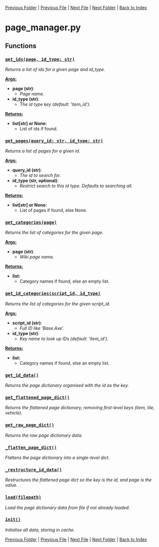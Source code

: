 [Previous Folder](../article_content/hotbar_slots_content.md) | [Previous File](logger.md) | [Next File](setup.md) | [Next Folder](../fluids/fluid_article.md) | [Back to Index](../../index.md)

# page_manager.py

## Functions

### [`get_ids(page, id_type: str)`](https://github.com/Vaileasys/pz-wiki_parser/blob/main/scripts/core/page_manager.py#L17)

_Returns a list of ids for a given page and id_type._

<ins>**Args:**</ins>
  - **page (str)**:
      - _Page name._
  - **id_type (str)**:
      - _The id type key (default: 'item_id')._

<ins>**Returns:**</ins>
  - **list[str] or None:**
      - List of ids if found.

### [`get_pages(query_id: str, id_type: str)`](https://github.com/Vaileasys/pz-wiki_parser/blob/main/scripts/core/page_manager.py#L31)

_Returns a list of pages for a given id._

<ins>**Args:**</ins>
  - **query_id (str)**:
      - _The id to search for._
  - **id_type (str, optional)**:
      - _Restrict search to this id type. Defaults to searching all._

<ins>**Returns:**</ins>
  - **list[str] or None:**
      - List of pages if found, else None.

### [`get_categories(page)`](https://github.com/Vaileasys/pz-wiki_parser/blob/main/scripts/core/page_manager.py#L57)

_Returns the list of categories for the given page._

<ins>**Args:**</ins>
  - **page (str)**:
      - _Wiki page name._

<ins>**Returns:**</ins>
  - **list:**
      - Category names if found, else an empty list.

### [`get_id_categories(script_id, id_type)`](https://github.com/Vaileasys/pz-wiki_parser/blob/main/scripts/core/page_manager.py#L70)

_Returns the list of categories for the given script_id._

<ins>**Args:**</ins>
  - **script_id (str)**:
      - _Full ID like 'Base.Axe'._
  - **id_type (str)**:
      - _Key name to look up IDs (default: 'item_id')._

<ins>**Returns:**</ins>
  - **list:**
      - Category names if found, else an empty list.

### [`get_id_data()`](https://github.com/Vaileasys/pz-wiki_parser/blob/main/scripts/core/page_manager.py#L89)

_Returns the page dictionary organised with the id as the key._

### [`get_flattened_page_dict()`](https://github.com/Vaileasys/pz-wiki_parser/blob/main/scripts/core/page_manager.py#L97)

_Returns the flattened page dictionary, removing first-level keys (item, tile, vehicle)._

### [`get_raw_page_dict()`](https://github.com/Vaileasys/pz-wiki_parser/blob/main/scripts/core/page_manager.py#L105)

_Returns the raw page dictionary data._

### [`_flatten_page_dict()`](https://github.com/Vaileasys/pz-wiki_parser/blob/main/scripts/core/page_manager.py#L111)

_Flattens the page dictionary into a single-level dict._

### [`_restructure_id_data()`](https://github.com/Vaileasys/pz-wiki_parser/blob/main/scripts/core/page_manager.py#L120)

_Restructures the flattened page dict so the key is the id, and page is the value._

### [`load(filepath)`](https://github.com/Vaileasys/pz-wiki_parser/blob/main/scripts/core/page_manager.py#L140)

_Load the page dictionary data from file if not already loaded._

### [`init()`](https://github.com/Vaileasys/pz-wiki_parser/blob/main/scripts/core/page_manager.py#L147)

_Initialise all data, storing in cache._



[Previous Folder](../article_content/hotbar_slots_content.md) | [Previous File](logger.md) | [Next File](setup.md) | [Next Folder](../fluids/fluid_article.md) | [Back to Index](../../index.md)
